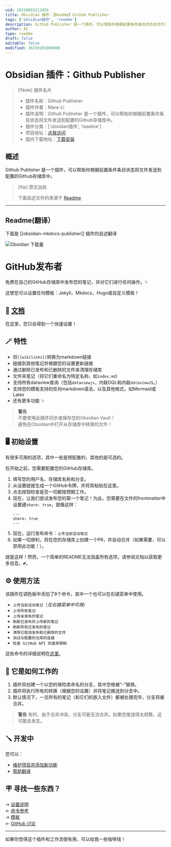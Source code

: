 ```yaml
---
uid: 20230803212455
title: Obsidian 插件：【Readme】Github Publisher
tags: ['obsidian插件', 'readme']
description: Github Publisher 是一个插件，可以帮助你根据前置条件条目状态将文件发送到配置的Github存储库中。
author: AI
type: readme
draft: false
editable: false
modified: 20230101000000
---
```


# Obsidian 插件：Github Publisher

> [!Note] 插件名片
> - 插件名称：Github Publisher
> - 插件作者：Mara-Li
> - 插件说明：Github Publisher 是一个插件，可以帮助你根据前置条件条目状态将文件发送到配置的Github存储库中。
> - 插件分类：['obsidian插件', 'readme']
> - 项目地址：[点我访问](https://github.com/ObsidianPublisher/obsidian-github-publisher)
> - 国内下载地址：[下载安装](https://pkmer.cn/products/plugin/pluginMarket/?obsidian-mkdocs-publisher)

## 概述

Github Publisher 是一个插件，可以帮助你根据前置条件条目状态将文件发送到配置的Github存储库中。



> [!tip] 原文出处
> 
>下面自述文件的来源于 [Readme](https://ghproxy.net/https://raw.githubusercontent.com/ObsidianPublisher/obsidian-github-publisher/master/README.md)
> 

---

## Readme(翻译）

下面是 [[obsidian-mkdocs-publisher]] 插件的自述翻译



![Obsidian 下载量](https://img.shields.io/badge/dynamic/json?logo=obsidian&color=%23483699&label=downloads&query=%24%5B%22obsidian-mkdocs-publisher%22%5D.downloads&url=https%3A%2F%2Fraw.githubusercontent.com%2Fobsidianmd%2Fobsidian-releases%2Fmaster%2Fcommunity-plugin-stats.json)
# GitHub发布者

免费在自己的GitHub存储库中发布您的笔记，并对它们进行任何操作。✨

这使您可以设置任何模板：Jekyll，Mkdocs，Hugo或自定义模板！

## 📑 [文档](https://obsidian-publisher.netlify.app/)

在这里，您只会得到一个快速设置！

## 🪄 特性  

- 将`[[wikilinks]]`转换为markdown链接  
- 链接到其他笔记并根据您的设置更新链接  
- 通过删除已发布和已删除的文件来清理存储库  
- 文件夹笔记（将它们重命名为特定名称，如`index.md`）  
- 支持所有dataview查询（包括`dataviewjs`，内联DQL和内联`dataviewJS`。）
- 支持您的模板支持的任何markdown语法，以及其他格式，如Mermaid或Latex  
- 还有更多功能 :sparkles:  
  
> **警告**  
> 不要使用此插件同步或保存您的Obsidian Vault！  
> 避免在Obsidian中打开从存储库中转换的文件！

## 🖥️ 初始设置

有很多可用的选项，其中一些是预配置的，其他的是可选的。

在开始之前，您需要配置您的GitHub存储库。
1. 填写您的用户名、存储库名称和分支。
2. 从设置链接生成一个GitHub令牌，并将其粘贴在这里。
3. 点击按钮检查是否一切都按预期工作。
4. 现在，让我们尝试发布您的第一个笔记！为此，您需要在文件的frontmatter中设置键`share: true`，就像这样：
	```
	---
	share: true
	---
	```
5. 现在，运行发布命令：`上传当前活动笔记`
6. 如果一切顺利，将在您的存储库上创建一个PR，并自动合并（如果需要，可以禁用此功能！）。

就是这样！然而，一个简单的README无法涵盖所有选项，请参阅文档以获取更多信息。💕。

## ⚙️ 使用方法

该插件在调色板中添加了8个命令，其中一个也可以在右键菜单中使用。
- `上传当前活动笔记`（*在右键菜单中可用*）
- `上传所有笔记`
- `上传未发布的笔记`
- `刷新已发布并上传新的笔记`
- `刷新所有已发布的笔记`
- `清除已取消发布和已删除的文件`
- `测试与配置的仓库的连接`
- `检查 GitHub API 的速率限制`

这些命令的详细说明在[这里](https://github.com/ObsidianPublisher/obsidian-github-publisher/blob/master/docs/COMMANDS.md)。

## 🤖 它是如何工作的

1. 插件将创建一个以您的保险库命名的分支，其中空格被“-”替换。
2. 插件将执行所有的转换（根据您的设置）并将笔记推送到分支中。
3. 默认情况下，一旦所有的笔记（和它们的嵌入文件）都被处理完毕，分支将被合并。

> **警告**
> 有时，由于合并冲突，分支可能无法合并。如果您推送得太频繁，这可能会发生。

## 🪛 开发中  

您可以：  
- [维护项目并添加新功能](https://obsidian-publisher.netlify.app/github%20publisher/developping/#general)  
- [帮助翻译](https://obsidian-publisher.netlify.app/github%20publisher/developping/#translation)

## 🪧 寻找一些东西？

→ [设置说明](https://obsidian-publisher.netlify.app/Github%20Publisher/Settings/)  
← [命令参考](https://obsidian-publisher.netlify.app/Github%20Publisher/Commands)  
→ [模板](https://obsidian-publisher.netlify.app/Mkdocs%20Template/)  
← [GitHub 讨论](https://github.com/ObsidianPublisher/obsidian-github-publisher/discussions)  
  
---  
如果你觉得这个插件和工作流很有用，可以给我一些咖啡钱！<br>  




